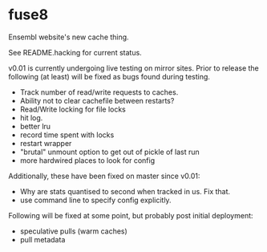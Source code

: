 # fuse8

Ensembl website's new cache thing.

See README.hacking for current status.

v0.01 is currently undergoing live testing on mirror sites. Prior to release the following (at least) will be fixed as bugs found during testing.

* Track number of read/write requests to caches.
* Ability not to clear cachefile between restarts?
* Read/Write locking for file locks
* hit log.
* better lru
* record time spent with locks
* restart wrapper
* "brutal" unmount option to get out of pickle of last run
* more hardwired places to look for config

Additionally, these have been fixed on master since v0.01:
* Why are stats quantised to second when tracked in us. Fix that.
* use command line to specify config explicitly.

Following will be fixed at some point, but probably post initial deployment:

* speculative pulls (warm caches)
* pull metadata
